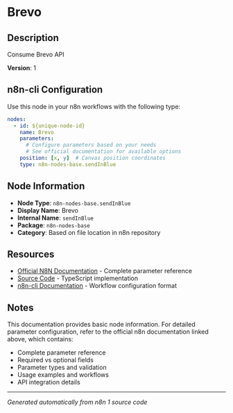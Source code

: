 # Brevo

## Description

Consume Brevo API

**Version**: 1

## n8n-cli Configuration

Use this node in your n8n workflows with the following type:

```yaml
nodes:
  - id: ${unique-node-id}
    name: Brevo
    parameters:
      # Configure parameters based on your needs
      # See official documentation for available options
    position: [x, y]  # Canvas position coordinates
    type: n8n-nodes-base.sendInBlue
```

## Node Information

- **Node Type**: `n8n-nodes-base.sendInBlue`
- **Display Name**: Brevo
- **Internal Name**: `sendInBlue`
- **Package**: `n8n-nodes-base`
- **Category**: Based on file location in n8n repository

## Resources

- [Official N8N Documentation](https://docs.n8n.io/integrations/builtin/app-nodes/n8n-nodes-base.sendinblue/) - Complete parameter reference
- [Source Code](https://github.com/n8n-io/n8n/blob/master/packages/nodes-base/nodes/Brevo/Brevo.node.ts) - TypeScript implementation
- [n8n-cli Documentation](https://github.com/edenreich/n8n-cli) - Workflow configuration format

## Notes

This documentation provides basic node information. For detailed parameter configuration, 
refer to the official n8n documentation linked above, which contains:

- Complete parameter reference
- Required vs optional fields
- Parameter types and validation
- Usage examples and workflows
- API integration details

---
*Generated automatically from n8n 1 source code*
